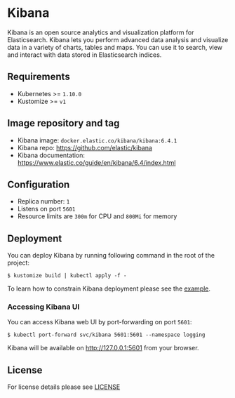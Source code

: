# Kibana

Kibana is an open source analytics and visualization platform for Elasticsearch.
Kibana lets you perform advanced data analysis and visualize data in a variety
of charts, tables and maps. You can use it to search, view and interact with data
stored in Elasticsearch indices.

## Requirements

- Kubernetes >= `1.10.0`
- Kustomize >= `v1`

## Image repository and tag

* Kibana image: `docker.elastic.co/kibana/kibana:6.4.1`
* Kibana repo: https://github.com/elastic/kibana
* Kibana documentation: https://www.elastic.co/guide/en/kibana/6.4/index.html

## Configuration

- Replica number: `1`
- Listens on port `5601`
- Resource limits are `300m` for CPU and `800Mi` for memory

## Deployment

You can deploy Kibana by running following command in the root of the project:

```shell
$ kustomize build | kubectl apply -f -
```

To learn how to constrain Kibana deployment please see the
[example](../../examples/kibana-node-selector).

### Accessing Kibana UI

You can access Kibana web UI by port-forwarding on port `5601`:

```shell
$ kubectl port-forward svc/kibana 5601:5601 --namespace logging
```

Kibana will be available on http://127.0.0.1:5601 from your browser.

## License

For license details please see [LICENSE](https://sighup.io/fury/license)
